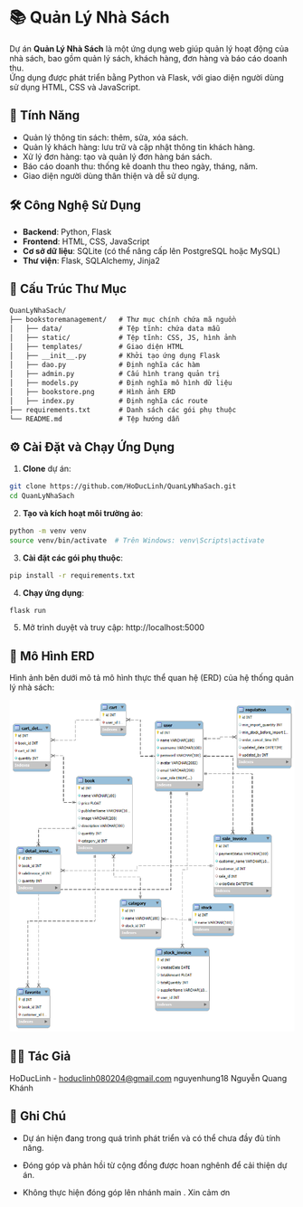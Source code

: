 # 📚 Quản Lý Nhà Sách

Dự án **Quản Lý Nhà Sách** là một ứng dụng web giúp quản lý hoạt động của nhà sách, bao gồm quản lý sách, khách hàng, đơn hàng và báo cáo doanh thu.  
Ứng dụng được phát triển bằng Python và Flask, với giao diện người dùng sử dụng HTML, CSS và JavaScript.

## 🚀 Tính Năng

- Quản lý thông tin sách: thêm, sửa, xóa sách.
- Quản lý khách hàng: lưu trữ và cập nhật thông tin khách hàng.
- Xử lý đơn hàng: tạo và quản lý đơn hàng bán sách.
- Báo cáo doanh thu: thống kê doanh thu theo ngày, tháng, năm.
- Giao diện người dùng thân thiện và dễ sử dụng.

## 🛠️ Công Nghệ Sử Dụng

- **Backend**: Python, Flask  
- **Frontend**: HTML, CSS, JavaScript  
- **Cơ sở dữ liệu**: SQLite (có thể nâng cấp lên PostgreSQL hoặc MySQL)  
- **Thư viện**: Flask, SQLAlchemy, Jinja2

## 📂 Cấu Trúc Thư Mục
```
QuanLyNhaSach/
├── bookstoremanagement/   # Thư mục chính chứa mã nguồn
│   ├── data/              # Tệp tĩnh: chứa data mẫu
│   ├── static/            # Tệp tĩnh: CSS, JS, hình ảnh
│   ├── templates/         # Giao diện HTML
│   ├── __init__.py        # Khởi tạo ứng dụng Flask
│   ├── dao.py             # Định nghĩa các hàm 
│   ├── admin.py           # Cấu hình trang quản trị
│   ├── models.py          # Định nghĩa mô hình dữ liệu
│   ├── bookstore.png      # Hình ảnh ERD
│   ├── index.py           # Định nghĩa các route
├── requirements.txt       # Danh sách các gói phụ thuộc
└── README.md              # Tệp hướng dẫn 
```
## ⚙️ Cài Đặt và Chạy Ứng Dụng

1. **Clone** dự án:

```bash
git clone https://github.com/HoDucLinh/QuanLyNhaSach.git
cd QuanLyNhaSach
```

2. **Tạo và kích hoạt môi trường ảo**:

```bash
python -m venv venv
source venv/bin/activate  # Trên Windows: venv\Scripts\activate
```

3. **Cài đặt các gói phụ thuộc**:

```bash
pip install -r requirements.txt
```

4. **Chạy ứng dụng**:

```bash
flask run
```

5. Mở trình duyệt và truy cập: http://localhost:5000

## 📸 Mô Hình ERD
Hình ảnh bên dưới mô tả mô hình thực thể quan hệ (ERD) của hệ thống quản lý nhà sách:

![ERD Diagram](bookstoremanagement/bookstore.png)

## 👨‍💻 Tác Giả
HoDucLinh - hoduclinh080204@gmail.com
nguyenhung18
Nguyễn Quang Khánh

## 📌 Ghi Chú
- Dự án hiện đang trong quá trình phát triển và có thể chưa đầy đủ tính năng.

- Đóng góp và phản hồi từ cộng đồng được hoan nghênh để cải thiện dự án.

- Không thực hiện đóng góp lên nhánh main . Xin cảm ơn

